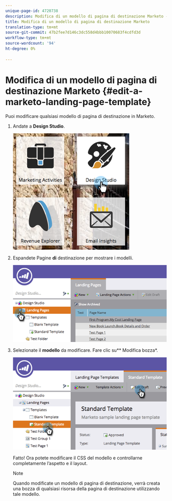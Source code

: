 ```yaml
---
unique-page-id: 4720738
description: Modifica di un modello di pagina di destinazione Marketo - Marketo Docs - Documentazione del prodotto
title: Modifica di un modello di pagina di destinazione Marketo
translation-type: tm+mt
source-git-commit: 47b2fee7d146c3dc558d4bbb10070683f4cdfd3d
workflow-type: tm+mt
source-wordcount: '94'
ht-degree: 0%

---
```



# Modifica di un modello di pagina di destinazione Marketo {#edit-a-marketo-landing-page-template}

Puoi modificare qualsiasi modello di pagina di destinazione in Marketo.

1. Andate a **Design Studio**.

   ![](assets/designstudio.png)

1. Espandete Pagine **di** destinazione per mostrare i modelli.

   ![](assets/image2015-5-21-12-3a40-3a3.png)

1. Selezionate il **modello** da modificare. Fare clic su** Modifica bozza*.

   ![](assets/image2015-5-21-12-3a37-3a54.png)

   Fatto! Ora potete modificare il CSS del modello e controllarne completamente l’aspetto e il layout.

   >[!NOTE]
   >
   >Quando modificate un modello di pagina di destinazione, verrà creata una bozza di qualsiasi risorsa della pagina di destinazione utilizzando tale modello.


